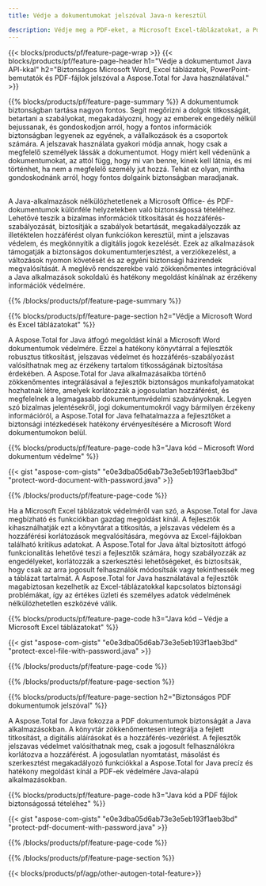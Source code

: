 ```yaml
---
title: Védje a dokumentumokat jelszóval Java-n keresztül 

description: Védje meg a PDF-eket, a Microsoft Excel-táblázatokat, a PowerPoint-bemutatókat és a Word-dokumentumokat Java-alkalmazásával. Alkalmazza a jelszót könnyedén.
---
```


{{< blocks/products/pf/feature-page-wrap >}}
{{< blocks/products/pf/feature-page-header h1="Védje a dokumentumot Java API-kkal" h2="Biztonságos Microsoft Word, Excel táblázatok, PowerPoint-bemutatók és PDF-fájlok jelszóval a Aspose.Total for Java használatával." >}}

{{% blocks/products/pf/feature-page-summary %}}
A dokumentumok biztonságban tartása nagyon fontos. Segít megőrizni a dolgok titkosságát, betartani a szabályokat, megakadályozni, hogy az emberek engedély nélkül bejussanak, és gondoskodjon arról, hogy a fontos információk biztonságban legyenek az egyének, a vállalkozások és a csoportok számára. A jelszavak használata gyakori módja annak, hogy csak a megfelelő személyek lássák a dokumentumot. Hogy miért kell védenünk a dokumentumokat, az attól függ, hogy mi van benne, kinek kell látnia, és mi történhet, ha nem a megfelelő személy jut hozzá. Tehát ez olyan, mintha gondoskodnánk arról, hogy fontos dolgaink biztonságban maradjanak. <br /><br />

A Java-alkalmazások nélkülözhetetlenek a Microsoft Office- és PDF-dokumentumok különféle helyzetekben való biztonságossá tételéhez. Lehetővé teszik a bizalmas információk titkosítását és hozzáférés-szabályozását, biztosítják a szabályok betartását, megakadályozzák az illetéktelen hozzáférést olyan funkciókon keresztül, mint a jelszavas védelem, és megkönnyítik a digitális jogok kezelését. Ezek az alkalmazások támogatják a biztonságos dokumentumterjesztést, a verziókezelést, a változások nyomon követését és az egyéni biztonsági házirendek megvalósítását. A meglévő rendszerekbe való zökkenőmentes integrációval a Java alkalmazások sokoldalú és hatékony megoldást kínálnak az érzékeny információk védelmére.

{{% /blocks/products/pf/feature-page-summary  %}}


{{% blocks/products/pf/feature-page-section  h2="Védje a Microsoft Word és Excel táblázatokat" %}}

A Aspose.Total for Java átfogó megoldást kínál a Microsoft Word dokumentumok védelmére. Ezzel a hatékony könyvtárral a fejlesztők robusztus titkosítást, jelszavas védelmet és hozzáférés-szabályozást valósíthatnak meg az érzékeny tartalom titkosságának biztosítása érdekében. A Aspose.Total for Java alkalmazásaikba történő zökkenőmentes integrálásával a fejlesztők biztonságos munkafolyamatokat hozhatnak létre, amelyek korlátozzák a jogosulatlan hozzáférést, és megfelelnek a legmagasabb dokumentumvédelmi szabványoknak. Legyen szó bizalmas jelentésekről, jogi dokumentumokról vagy bármilyen érzékeny információról, a Aspose.Total for Java felhatalmazza a fejlesztőket a biztonsági intézkedések hatékony érvényesítésére a Microsoft Word dokumentumokon belül. <br />

{{% blocks/products/pf/feature-page-code h3="Java kód – Microsoft Word dokumentum védelme" %}}

{{< gist "aspose-com-gists" "e0e3dba05d6ab73e3e5eb193f1aeb3bd" "protect-word-document-with-password.java" >}}

{{% /blocks/products/pf/feature-page-code  %}}

Ha a Microsoft Excel táblázatok védelméről van szó, a Aspose.Total for Java megbízható és funkciókban gazdag megoldást kínál. A fejlesztők kihasználhatják ezt a könyvtárat a titkosítás, a jelszavas védelem és a hozzáférési korlátozások megvalósítására, megóvva az Excel-fájlokban található kritikus adatokat. A Aspose.Total for Java által biztosított átfogó funkcionalitás lehetővé teszi a fejlesztők számára, hogy szabályozzák az engedélyeket, korlátozzák a szerkesztési lehetőségeket, és biztosítsák, hogy csak az arra jogosult felhasználók módosítsák vagy tekinthessék meg a táblázat tartalmát. A Aspose.Total for Java használatával a fejlesztők magabiztosan kezelhetik az Excel-táblázatokkal kapcsolatos biztonsági problémákat, így az értékes üzleti és személyes adatok védelmének nélkülözhetetlen eszközévé válik.

{{% blocks/products/pf/feature-page-code h3="Java kód – Védje a Microsoft Excel táblázatokat" %}}

{{< gist "aspose-com-gists" "e0e3dba05d6ab73e3e5eb193f1aeb3bd" "protect-excel-file-with-password.java" >}}

{{% /blocks/products/pf/feature-page-code  %}}

{{% /blocks/products/pf/feature-page-section %}}

{{% blocks/products/pf/feature-page-section  h2="Biztonságos PDF dokumentumok jelszóval" %}}

A Aspose.Total for Java fokozza a PDF dokumentumok biztonságát a Java alkalmazásokban. A könyvtár zökkenőmentesen integrálja a fejlett titkosítást, a digitális aláírásokat és a hozzáférés-vezérlést. A fejlesztők jelszavas védelmet valósíthatnak meg, csak a jogosult felhasználókra korlátozva a hozzáférést. A jogosulatlan nyomtatást, másolást és szerkesztést megakadályozó funkciókkal a Aspose.Total for Java precíz és hatékony megoldást kínál a PDF-ek védelmére Java-alapú alkalmazásokban. <br />

{{% blocks/products/pf/feature-page-code h3="Java kód a PDF fájlok biztonságossá tételéhez" %}}

{{< gist "aspose-com-gists" "e0e3dba05d6ab73e3e5eb193f1aeb3bd" "protect-pdf-document-with-password.java" >}}

{{% /blocks/products/pf/feature-page-code  %}}

{{% /blocks/products/pf/feature-page-section %}}

{{< blocks/products/pf/agp/other-autogen-total-feature>}}